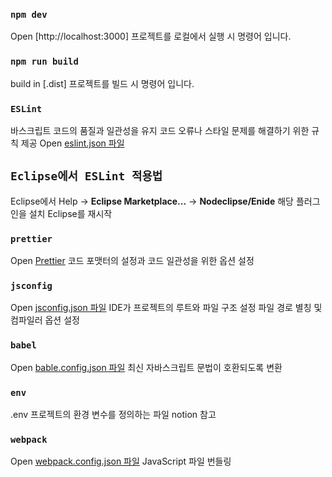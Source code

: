 ### `npm dev`

Open [http://localhost:3000]
프로젝트를 로컬에서 실행 시 명령어 입니다.

### `npm run build`

build in [.dist]
프로젝트를 빌드 시 명령어 입니다.

### `ESLint`

바스크립트 코드의 품질과 일관성을 유지
코드 오류나 스타일 문제를 해결하기 위한 규칙 제공
Open [eslint.json 파일](./.eslintrc.json)

## `Eclipse에서 ESLint 적용법`

Eclipse에서 Help → **Eclipse Marketplace...** -> **Nodeclipse/Enide** 해당 플러그인을 설치
Eclipse를 재시작

### `prettier`

Open [Prettier](./prettier.json)
코드 포맷터의 설정과 코드 일관성을 위한 옵션 설정

### `jsconfig`

Open [jsconfig.json 파일](./jsconfig.json)
IDE가 프로젝트의 루트와 파일 구조 설정 파일
경로 별칭 및 컴파일러 옵션 설정

### `babel`

Open [bable.config.json 파일](./babel.config.json)
최신 자바스크립트 문법이 호환되도록 변환

### `env`

.env
프로젝트의 환경 변수를 정의하는 파일
notion 참고


### `webpack`

Open [webpack.config.json 파일](./webpack.config.js)
JavaScript 파일 번들링